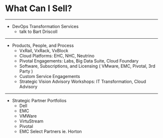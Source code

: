 # What Can I Sell?

---

* DevOps Transformation Services
  * talk to Bart Driscoll
  
---


* Products, People, and Process
  * VxRail, VxRack, VxBlock
  * Cloud Platforms: EHC, NHC, Neutrino
  * Pivotal Engagements: Labs, Big Data Suite, Cloud Foundary
  * Software, Subscriptions, and Licensing ( VMware, EMC, Pivotal, 3rd Party )
  * Custom Service Engagements
  * Strategic Vision Advisory Workshops: IT Transformation, Cloud Advisory

---

* Strategic Partner Portfolios
  * Dell
  * EMC
  * VMWare
  * VirtuStream
  * Pivotal
  * EMC Select Partners ie. Horton 


